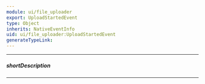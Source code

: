 ```yaml
---
module: ui/file_uploader
export: UploadStartedEvent
type: Object
inherits: NativeEventInfo
uid: ui/file_uploader:UploadStartedEvent
generateTypeLink: 
---
```

---
##### shortDescription
<!-- Description goes here -->

---
<!-- Description goes here -->